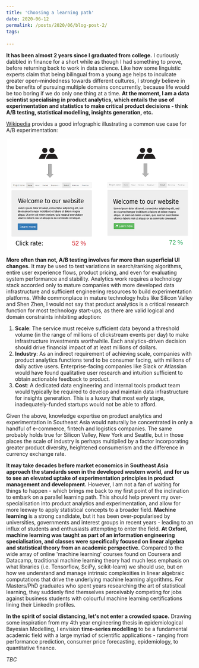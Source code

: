```yaml
---
title: 'Choosing a learning path'
date: 2020-06-12
permalink: /posts/2020/06/blog-post-2/
tags:

---
```

**It has been almost 2 years since I graduated from college.** I curiously dabbled in finance for a short while as though I had something to prove, before returning back to work in data science. Like how some linguistic experts claim that being bilingual from a young age helps to inculcate greater open-mindedness towards different cultures, I strongly believe in the benefits of pursuing multiple domains concurrently, because life would be too boring if we do only one thing at a time. **At the moment, I am a data scientist specialising in product analytics, which entails the use of experimentation and statistics to make critical product decisions - think A/B testing, statistical modelling, insights generation, etc.**

[Wikipedia](https://en.wikipedia.org/wiki/A/B_testing) provides a good infographic illustrating a common use case for A/B experimentation:

<p align="center"><img src="/images/abtesting_example.png" title="A/B Testing" width="500" height="300" /></p>

**More often than not, A/B testing involves far more than superficial UI changes.** It may be used to test variations in search/ranking algorithms, entire user experience flows, product pricing, and even for evaluating system performance and stability. Analytics work requires a technology stack accorded only to mature companies with more developed data infrastructure and sufficient engineering resources to build experimentation platforms. While commonplace in mature technology hubs like Silicon Valley and Shen Zhen, I would not say that product analytics is a critical research function for most technology start-ups, as there are valid logical and domain constraints inhibiting adoption:

1. **Scale**: The service must receive sufficient data beyond a threshold volume (in the range of millions of clickstream events per day) to make infrastructure investments worthwhile. Each analytics-driven decision should drive financial impact of at least millions of dollars.
2. **Industry**: As an indirect requirement of achieving scale, companies with product analytics functions tend to be consumer facing, with millions of daily active users. Enterprise-facing companies like Slack or Atlassian would have found qualitative user research and intuition sufficient to obtain actionable feedback to product.
3. **Cost**: A dedicated data engineering and internal tools product team would typically be required to develop and maintain data infrastructure for insights generation. This is a luxury that most early stage, inadequately-funded startups would not be able to afford.

Given the above, knowledge expertise on product analytics and experimentation in Southeast Asia would naturally be concentrated in only a handful of e-commerce, fintech and logistics companies. The same probably holds true for Silicon Valley, New York and Seattle, but in those places the scale of industry is perhaps multiplied by a factor incorporating greater product diversity, heightened consumerism and the difference in currency exchange rate.

**It may take decades before market economics in Southeast Asia approach the standards seen in the developed western world, and for us to see an elevated uptake of experimentation principles in product management and development.** However, I am not a fan of waiting for things to happen - which brings me back to my first point of the inclination to embark on a parallel learning path. This should help prevent my over-specialisation into product analytics and experimentation, and allow for more leeway to apply statistical concepts to a broader field. **Machine learning** is a strong candidate, but it has been over-popularised by universities, governments and interest groups in recent years - leading to an influx of students and enthusiasts attempting to enter the field. **At Oxford, machine learning was taught as part of an information engineering specialisation, and classes were specifically focused on linear algebra and statistical theory from an academic perspective.** Compared to the wide array of online 'machine learning' courses found on Coursera and Datacamp, traditional machine learning theory had much less emphasis on what libraries (i.e. Tensorflow, SciPy, scikit-learn) we should use, but on how we understand and manage intrinsic complexities in linear algebraic computations that drive the underlying machine learning algorithms. For Masters/PhD graduates who spent years researching the art of statistical learning, they suddenly find themselves perceivably competing for jobs against business students with colourful machine learning certifications lining their LinkedIn profiles.

**In the spirit of social distancing, let's not enter a crowded space.** Drawing some inspiration from my 4th year engineering thesis in epidemiological Bayesian Modelling, I envision **time-series modelling** to be a fundamental academic field with a large myriad of scientific applications - ranging from performance prediction, consumer price forecasting, epidemiology, to quantitative finance.

*TBC*

